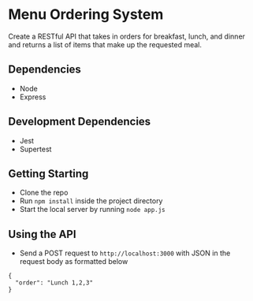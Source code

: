 # Menu Ordering System

Create a RESTful API that takes in orders for breakfast, lunch, and dinner and returns a list of items that make up the requested meal.

## Dependencies

* Node
* Express

## Development Dependencies

* Jest
* Supertest

## Getting Starting

* Clone the repo
* Run `npm install` inside the project directory
* Start the local server by running `node app.js`

## Using the API

* Send a POST request to `http://localhost:3000` with JSON in the request body as formatted below
```
{
  "order": "Lunch 1,2,3"
}
```

